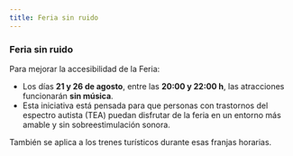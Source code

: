 ```yaml
---
title: Feria sin ruido
---
```


### <i class="bi bi-volume-mute-fill"></i> Feria sin ruido

Para mejorar la accesibilidad de la Feria:

- Los días **21 y 26 de agosto**, entre las **20:00 y 22:00 h**, las atracciones funcionarán **sin música**.
- Esta iniciativa está pensada para que personas con trastornos del espectro autista (TEA) puedan disfrutar de la feria en un entorno más amable y sin sobreestimulación sonora.

También se aplica a los trenes turísticos durante esas franjas horarias.
